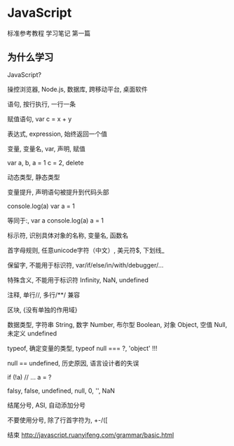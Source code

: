 # JavaScript 
  标准参考教程
    学习笔记
      第一篇

## 为什么学习
  JavaScript?

操控浏览器,
Node.js,
数据库,
跨移动平台,
桌面软件

语句,
按行执行,
一行一条

赋值语句,
var c = x + y

表达式,
expression,
始终返回一个值

变量,
变量名,
var,
声明,
赋值

var a, b,
a = 1
c = 2,
delete

动态类型,
静态类型

变量提升,
声明语句被提升到代码头部

console.log(a)
var a = 1

等同于:,
var a
console.log(a)
a = 1

标示符,
识别具体对象的名称,
变量名,
函数名

首字母规则,
任意unicode字符（中文）,
美元符$,
下划线_

保留字,
不能用于标识符,
var/if/else/in/with/debugger/...

特殊含义,
不能用于标识符
Infinity,
NaN,
undefined

注释,
单行//,
多行/**/
兼容 <!--
兼容 -->

区块,
{没有单独的作用域}

数据类型,
字符串 String,
数字 Number,
布尔型 Boolean,
对象 Object,
空值 Null,
未定义 undefined

typeof,
确定变量的类型,
typeof null === ?,
'object' !!!

null == undefined,
历史原因,
语言设计者的失误

if (!a)
  // ...
a = ?

falsy,
false, undefined, null, 0, '', NaN

结尾分号,
ASI,
自动添加分号

不要使用分号,
除了行首字符为,
+-/([

结束
http://javascript.ruanyifeng.com/grammar/basic.html